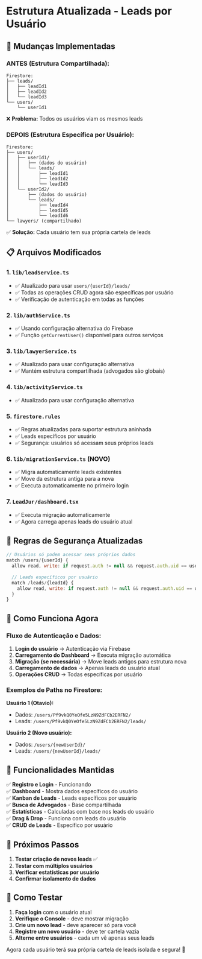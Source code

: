 # Estrutura Atualizada - Leads por Usuário

## 🔄 **Mudanças Implementadas**

### **ANTES (Estrutura Compartilhada):**
```
Firestore:
├── leads/
│   ├── leadId1
│   ├── leadId2
│   └── leadId3
└── users/
    └── userId1
```
❌ **Problema:** Todos os usuários viam os mesmos leads

### **DEPOIS (Estrutura Específica por Usuário):**
```
Firestore:
├── users/
│   ├── userId1/
│   │   ├── (dados do usuário)
│   │   └── leads/
│   │       ├── leadId1
│   │       ├── leadId2
│   │       └── leadId3
│   └── userId2/
│       ├── (dados do usuário)
│       └── leads/
│           ├── leadId4
│           ├── leadId5
│           └── leadId6
└── lawyers/ (compartilhado)
```
✅ **Solução:** Cada usuário tem sua própria cartela de leads

## 📋 **Arquivos Modificados**

### **1. `lib/leadService.ts`**
- ✅ Atualizado para usar `users/{userId}/leads/`
- ✅ Todas as operações CRUD agora são específicas por usuário
- ✅ Verificação de autenticação em todas as funções

### **2. `lib/authService.ts`**
- ✅ Usando configuração alternativa do Firebase
- ✅ Função `getCurrentUser()` disponível para outros serviços

### **3. `lib/lawyerService.ts`**
- ✅ Atualizado para usar configuração alternativa
- ✅ Mantém estrutura compartilhada (advogados são globais)

### **4. `lib/activityService.ts`**
- ✅ Atualizado para usar configuração alternativa

### **5. `firestore.rules`**
- ✅ Regras atualizadas para suportar estrutura aninhada
- ✅ Leads específicos por usuário
- ✅ Segurança: usuários só acessam seus próprios leads

### **6. `lib/migrationService.ts` (NOVO)**
- ✅ Migra automaticamente leads existentes
- ✅ Move da estrutura antiga para a nova
- ✅ Executa automaticamente no primeiro login

### **7. `LeadJur/dashboard.tsx`**
- ✅ Executa migração automaticamente
- ✅ Agora carrega apenas leads do usuário atual

## 🔐 **Regras de Segurança Atualizadas**

```javascript
// Usuários só podem acessar seus próprios dados
match /users/{userId} {
  allow read, write: if request.auth != null && request.auth.uid == userId;
  
  // Leads específicos por usuário
  match /leads/{leadId} {
    allow read, write: if request.auth != null && request.auth.uid == userId;
  }
}
```

## 🎯 **Como Funciona Agora**

### **Fluxo de Autenticação e Dados:**

1. **Login do usuário** → Autenticação via Firebase
2. **Carregamento do Dashboard** → Executa migração automática
3. **Migração (se necessária)** → Move leads antigos para estrutura nova
4. **Carregamento de dados** → Apenas leads do usuário atual
5. **Operações CRUD** → Todas específicas por usuário

### **Exemplos de Paths no Firestore:**

**Usuário 1 (Otavio):**
- Dados: `/users/Pf9vkQ0YeOfe5LzN9ZdFCb2ERFN2/`
- Leads: `/users/Pf9vkQ0YeOfe5LzN9ZdFCb2ERFN2/leads/`

**Usuário 2 (Novo usuário):**
- Dados: `/users/{newUserId}/`
- Leads: `/users/{newUserId}/leads/`

## 🚀 **Funcionalidades Mantidas**

✅ **Registro e Login** - Funcionando  
✅ **Dashboard** - Mostra dados específicos do usuário  
✅ **Kanban de Leads** - Leads específicos por usuário  
✅ **Busca de Advogados** - Base compartilhada  
✅ **Estatísticas** - Calculadas com base nos leads do usuário  
✅ **Drag & Drop** - Funciona com leads do usuário  
✅ **CRUD de Leads** - Específico por usuário  

## 📝 **Próximos Passos**

1. **Testar criação de novos leads** ✅
2. **Testar com múltiplos usuários** 
3. **Verificar estatísticas por usuário**
4. **Confirmar isolamento de dados**

## 🔧 **Como Testar**

1. **Faça login** com o usuário atual
2. **Verifique o Console** - deve mostrar migração
3. **Crie um novo lead** - deve aparecer só para você
4. **Registre um novo usuário** - deve ter cartela vazia
5. **Alterne entre usuários** - cada um vê apenas seus leads

Agora cada usuário terá sua própria cartela de leads isolada e segura! 🎉